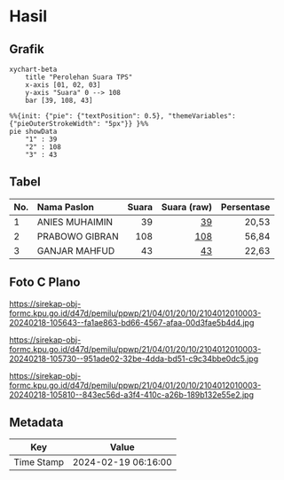 # Hasil

## Grafik

```mermaid
xychart-beta
    title "Perolehan Suara TPS"
    x-axis [01, 02, 03]
    y-axis "Suara" 0 --> 108
    bar [39, 108, 43]
```

```mermaid
%%{init: {"pie": {"textPosition": 0.5}, "themeVariables": {"pieOuterStrokeWidth": "5px"}} }%%
pie showData
    "1" : 39
    "2" : 108
    "3" : 43
```

## Tabel

| No. | Nama Paslon    | Suara | Suara (raw) | Persentase |
|:--- |:-------------- | -----:| -----------:| ----------:|
| 1   | ANIES MUHAIMIN | 39    | [39][p-1]   | 20,53      |
| 2   | PRABOWO GIBRAN | 108   | [108][p-2]  | 56,84      |
| 3   | GANJAR MAHFUD  | 43    | [43][p-3]   | 22,63      |


[p-1]: https://github.com/gigit-pemilu/pemilu-2024-21-kepulauan-riau/blob/main/pilpres/hitung-suara/sub/21-kepulauan-riau/sub/04-lingga/sub/01-singkep/sub/2010-batu-kacang/sub/003-tps/sub/paslon-1.txt
[p-2]: https://github.com/gigit-pemilu/pemilu-2024-21-kepulauan-riau/blob/main/pilpres/hitung-suara/sub/21-kepulauan-riau/sub/04-lingga/sub/01-singkep/sub/2010-batu-kacang/sub/003-tps/sub/paslon-2.txt
[p-3]: https://github.com/gigit-pemilu/pemilu-2024-21-kepulauan-riau/blob/main/pilpres/hitung-suara/sub/21-kepulauan-riau/sub/04-lingga/sub/01-singkep/sub/2010-batu-kacang/sub/003-tps/sub/paslon-3.txt

## Foto C Plano

https://sirekap-obj-formc.kpu.go.id/d47d/pemilu/ppwp/21/04/01/20/10/2104012010003-20240218-105643--fa1ae863-bd66-4567-afaa-00d3fae5b4d4.jpg

https://sirekap-obj-formc.kpu.go.id/d47d/pemilu/ppwp/21/04/01/20/10/2104012010003-20240218-105730--951ade02-32be-4dda-bd51-c9c34bbe0dc5.jpg

https://sirekap-obj-formc.kpu.go.id/d47d/pemilu/ppwp/21/04/01/20/10/2104012010003-20240218-105810--843ec56d-a3f4-410c-a26b-189b132e55e2.jpg


## Metadata

| Key        | Value               |
| ---------- | ------------------- |
| Time Stamp | 2024-02-19 06:16:00 |




